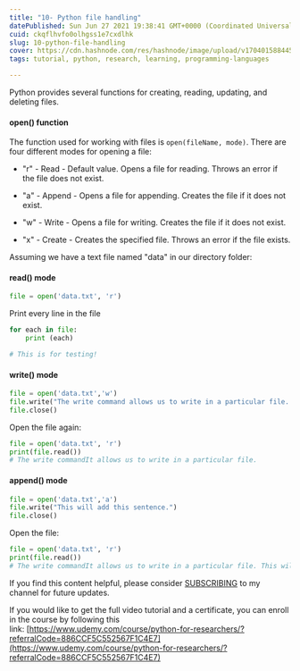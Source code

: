```yaml
---
title: "10- Python file handling"
datePublished: Sun Jun 27 2021 19:38:41 GMT+0000 (Coordinated Universal Time)
cuid: ckqflhvfo0olhgss1e7cxdlhk
slug: 10-python-file-handling
cover: https://cdn.hashnode.com/res/hashnode/image/upload/v1704015884453/637ea82f-5ba5-4bac-ab67-8dd90b26b03f.png
tags: tutorial, python, research, learning, programming-languages

---
```


Python provides several functions for creating, reading, updating, and deleting files.

#### open() function

The function used for working with files is `open(fileName, mode)`. There are four different modes for opening a file:

* "r" - Read - Default value. Opens a file for reading. Throws an error if the file does not exist.
    
* "a" - Append - Opens a file for appending. Creates the file if it does not exist.
    
* "w" - Write - Opens a file for writing. Creates the file if it does not exist.
    
* "x" - Create - Creates the specified file. Throws an error if the file exists.
    

Assuming we have a text file named "data" in our directory folder:

#### read() mode

```python
file = open('data.txt', 'r')
```

Print every line in the file

```python
for each in file:
    print (each)

# This is for testing!
```

#### write() mode

```python
file = open('data.txt','w')
file.write("The write command allows us to write in a particular file. ")
file.close()
```

Open the file again:

```python
file = open('data.txt', 'r')
print(file.read())
# The write commandIt allows us to write in a particular file.
```

#### append() mode

```python
file = open('data.txt','a')
file.write("This will add this sentence.")
file.close()
```

Open the file:

```python
file = open('data.txt', 'r')
print(file.read())
# The write commandIt allows us to write in a particular file. This will add this sentence.
```

If you find this content helpful, please consider [SUBSCRIBING](https://www.youtube.com/channel/UCpbWlHEqBSnJb6i4UemXQpA) to my channel for future updates.

If you would like to get the full video tutorial and a certificate, you can enroll in the course by following this link: [https://www.udemy.com/course/python-for-researchers/?referralCode=886CCF5C552567F1C4E7](https://www.udemy.com/course/python-for-researchers/?referralCode=886CCF5C552567F1C4E7)